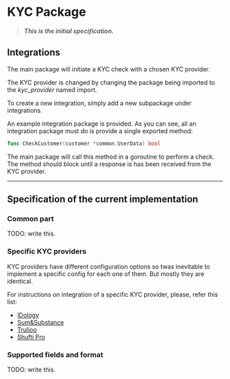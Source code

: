# KYC Package

> _**This is the initial specification.**_

## Integrations

The main package will initiate a KYC check with a chosen KYC provider.

The KYC provider is changed by changing the package being imported to the _kyc_provider_ named import.

To create a new integration, simply add a new subpackage under integrations.

An example integration package is provided. As you can see, all an integration package must do is provide a single exported method:

```go
func CheckCustomer(customer *common.UserData) bool
```

The main package will call this method in a goroutine to perform a check. The method should block until a response is has been received from the KYC provider.

---

## **Specification of the current implementation**

### **Common part**

TODO: write this.

### **Specific KYC providers**

KYC providers have different configuration options so twas inevitable to implement a specific config for each one of them. But mostly they are identical.

For instructions on integration of a specific KYC provider, please, refer this list:

* [IDology](integrations/idology/README.md)
* [Sum&Substance](integrations/sumsub/README.md)
* [Trulioo](integrations/trulioo/README.md)
* [Shufti Pro](integrations/shuftipro/README.md)

### **Supported fields and format**

TODO: write this.
